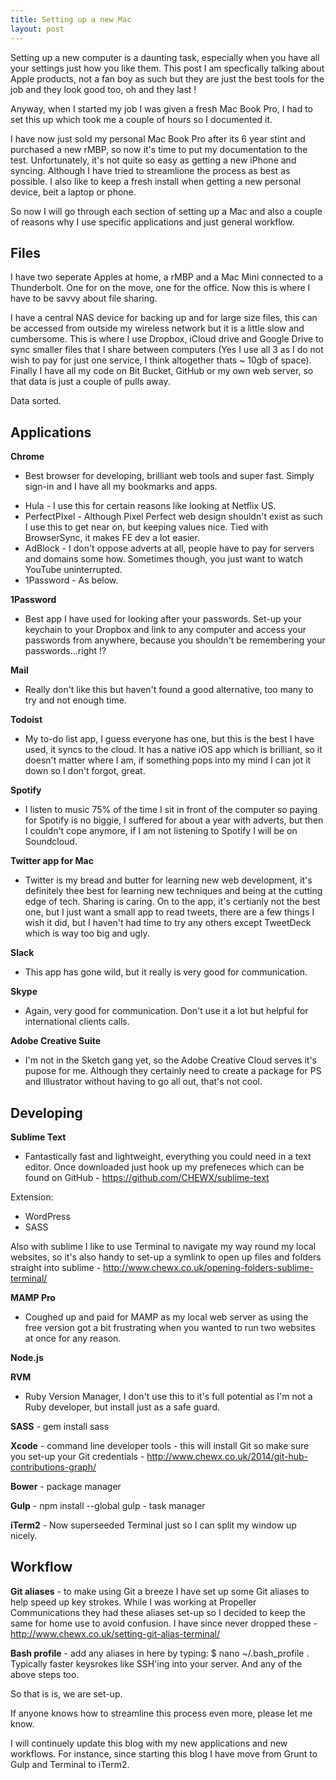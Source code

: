 ```yaml
---
title: Setting up a new Mac
layout: post
---
```


Setting up a new computer is a daunting task, especially when you have all your settings just how you like them. This post I am specfically talking about Apple products, not a fan boy as such but they are just the best tools for the job and they look good too, oh and they last !

Anyway, when I started my job I was given a fresh Mac Book Pro, I had to set this up which took me a couple of hours so I documented it.

I have now just sold my personal Mac Book Pro after its 6 year stint and purchased a new rMBP, so now it's time to put my documentation to the test. Unfortunately, it's not quite so easy as getting a new iPhone and syncing. Although I have tried to streamlione the process as best as possible. I also like to keep a fresh install when getting a new personal device, beit a laptop or phone.

So now I will go through each section of setting up a Mac and also a couple of reasons why I use specific applications and just general workflow.

## Files

I have two seperate Apples at home, a rMBP and a Mac Mini connected to a Thunderbolt. One for on the move, one for the office. Now this is where I have to be savvy about file sharing.

I have a central NAS device for backing up and for large size files, this can be accessed from outside my wireless network but it is a little slow and cumbersome. This is where I use Dropbox, iCloud drive and Google Drive to sync smaller files that I share between computers (Yes I use all 3 as I do not wish to pay for just one service, I think altogether thats ~ 10gb of space). Finally I have all my code on Bit Bucket, GitHub or my own web server, so that data is just a couple of pulls away.

Data sorted.

## Applications

**Chrome**
- Best browser for developing, brilliant web tools and super fast. Simply sign-in and I have all my bookmarks and apps.

* Hula - I use this for certain reasons like looking at Netflix US.
* PerfectPIxel - Although Pixel Perfect web design shouldn't exist as such I use this to get near on, but keeping values nice. Tied with BrowserSync, it makes FE dev a lot easier.
* AdBlock - I don't oppose adverts at all, people have to pay for servers and domains some how. Sometimes though, you just want to watch YouTube uninterrupted.
* 1Password - As below.

**1Password**
- Best app I have used for looking after your passwords. Set-up your keychain to your Dropbox and link to any computer and access your passwords from anywhere, because you shouldn't be remembering your passwords...right !?

**Mail**
- Really don't like this but haven't found a good alternative, too many to try and not enough time.

**Todoist**
- My to-do list app, I guess everyone has one, but this is the best I have used, it syncs to the cloud. It has a native iOS app which is brilliant, so it doesn't matter where I am, if something pops into my mind I can jot it down so I don't forgot, great.

**Spotify**
- I listen to music 75% of the time I sit in front of the computer so paying for Spotify is no biggie, I suffered for about a year with adverts, but then I couldn't cope anymore, if I am not listening to Spotify I will be on Soundcloud.

**Twitter app for Mac**
- Twitter is my bread and butter for learning new web development, it's definitely thee best for learning new techniques and being at the cutting edge of tech. Sharing is caring. On to the app, it's certianly not the best one, but I just want a small app to read tweets, there are a few things I wish it did, but I haven't had time to try any others except TweetDeck which is way too big and ugly.

**Slack**
- This app has gone wild, but it really is very good for communication.

**Skype**
- Again, very good for communication. Don't use it a lot but helpful for international clients calls.

**Adobe Creative Suite**
- I'm not in the Sketch gang yet, so the Adobe Creative Cloud serves it's pupose for me. Although they certainly need to create a package for PS and Illustrator without having to go all out, that's not cool.

## Developing

**Sublime Text**
- Fantastically fast and lightweight, everything you could need in a text editor. Once downloaded just hook up my prefeneces which can be found on GitHub - https://github.com/CHEWX/sublime-text

Extension:

* WordPress
* SASS

Also with sublime I like to use Terminal to navigate my way round my local websites, so it's also handy to set-up a symlink to open up files and folders straight into sublime - http://www.chewx.co.uk/opening-folders-sublime-terminal/

**MAMP Pro**
- Coughed up and paid for MAMP as my local web server as using the free version got a bit frustrating when you wanted to run two websites at once for any reason.

**Node.js**

**RVM**
- Ruby Version Manager, I don't use this to it's full potential as I'm not a Ruby developer, but install just as a safe guard.

**SASS** - gem install sass

**Xcode** - command line developer tools - this will install Git so make sure you set-up your Git credentials - http://www.chewx.co.uk/2014/git-hub-contributions-graph/

**Bower** - package manager

**Gulp** -  npm install --global gulp - task manager

**iTerm2** - Now superseeded Terminal just so I can split my window up nicely.


## Workflow

**Git aliases** - to make using Git a breeze I have set up some Git aliases to help speed up key strokes. While I was working at Propeller Communications they had these aliases set-up so I decided to keep the same for home use to avoid confusion. I have since never dropped these - http://www.chewx.co.uk/setting-git-alias-terminal/

**Bash profile** - add any aliases in here by typing: $ nano ~/.bash_profile . Typically faster keysrokes like SSH'ing into your server. And any of the above steps too.

So that is is, we are set-up.

If anyone knows how to streamline this process even more, please let me know.

I will continuely update this blog with my new applications and new workflows. For instance, since starting this blog I have move from Grunt to Gulp and Terminal to iTerm2.

